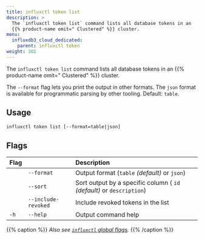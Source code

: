 ```yaml
---
title: influxctl token list
description: >
  The `influxctl token list` command lists all database tokens in an 
  {{% product-name omit=" Clustered" %}} cluster.
menu:
  influxdb3_cloud_dedicated:
    parent: influxctl token
weight: 301
---
```


The `influxctl token list` command lists all database tokens in an
{{% product-name omit=" Clustered" %}} cluster.

The `--format` flag lets you print the output in other formats.
The `json` format is available for programmatic parsing by other tooling.
Default: `table`.

## Usage

```sh
influxctl token list [--format=table|json]
```

## Flags

| Flag |                     | Description                                                           |
| :--- | :------------------ | :-------------------------------------------------------------------- |
|      | `--format`          | Output format (`table` _(default)_ or `json`)                         |
|      | `--sort`            | Sort output by a specific column ( `id` _(default)_ or `description`) |
|      | `--include-revoked` | Include revoked tokens in the list                                    |
| `-h` | `--help`            | Output command help                                                   |

{{% caption %}}
_Also see [`influxctl` global flags](/influxdb3/cloud-dedicated/reference/cli/influxctl/#global-flags)._
{{% /caption %}}
